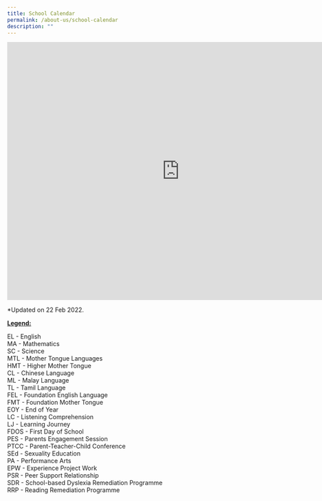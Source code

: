 ```yaml
---
title: School Calendar
permalink: /about-us/school-calendar
description: ""
---
```

<p><iframe src="https://calendar.google.com/calendar/b/1/embed?showTitle=0&amp;height=600&amp;wkst=1&amp;bgcolor=%23ffffff&amp;src=moe.edu.sg_o954951oiprkfa4uhr773m2t18%40group.calendar.google.com&amp;color=%232F6309&amp;ctz=Asia%2FSingapore" width="800" height="600" frameborder="0" scrolling="no"></iframe></p>
<p>*Updated on 22 Feb 2022.</p>
<p><strong><u>Legend:</u></strong></p>
<p>EL - English<br />MA - Mathematics<br />SC - Science<br />MTL - Mother Tongue Languages<br />HMT - Higher Mother Tongue<br />CL - Chinese Language<br />ML - Malay Language<br />TL - Tamil Language<br />FEL - Foundation English Language<br />FMT - Foundation Mother Tongue<br />EOY - End of Year<br />LC - Listening Comprehension<br />LJ - Learning Journey<br />FDOS - First Day of School<br />PES - Parents Engagement Session<br />PTCC - Parent-Teacher-Child Conference<br />SEd - Sexuality Education<br />PA - Performance Arts<br />EPW -&nbsp;Experience Project Work<br />PSR - Peer Support Relationship<br />SDR -&nbsp;School-based Dyslexia Remediation Programme<br />RRP -&nbsp;Reading Remediation Programme</p>
